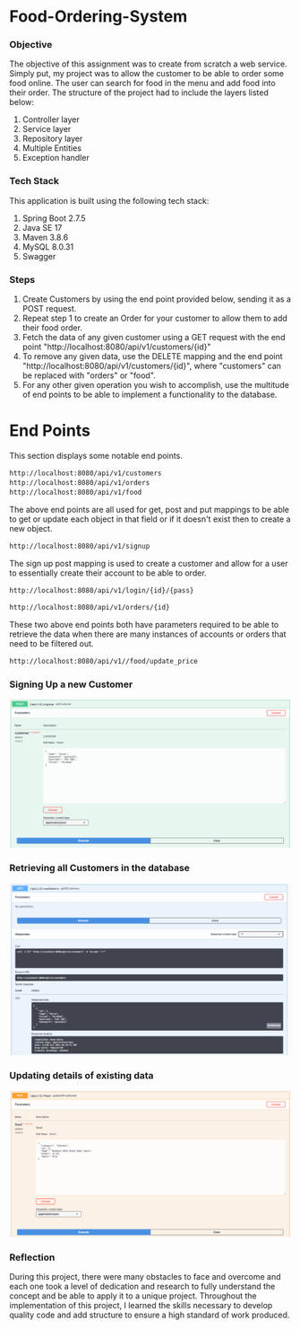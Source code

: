 # Food-Ordering-System

### Objective

The objective of this assignment was to create from scratch a web service. Simply put, my project was to allow the customer to be able to order some food online. The user can search for food in the menu and add food into their order. The structure of the project had to include the layers listed below:

1. Controller layer
2. Service layer
3. Repository layer
4. Multiple Entities
5. Exception handler



### Tech Stack 

This application is built using the following tech stack:
1. Spring Boot 2.7.5
2. Java SE 17
3. Maven 3.8.6
4. MySQL 8.0.31
5. Swagger


### Steps

1. Create Customers by using the end point provided below, sending it as a POST request.
2. Repeat step 1 to create an Order for your customer to allow them to add their food order.
3. Fetch the data of any given customer using a GET request with the end point "http://localhost:8080/api/v1/customers/{id}"
4. To remove any given data, use the DELETE mapping and the end point "http://localhost:8080/api/v1/customers/{id}", where "customers" can be replaced with "orders" or "food".
5. For any other given operation you wish to accomplish, use the multitude of end points to be able to implement a functionality to the database.

# End Points

This section displays some notable end points.

```bash
http://localhost:8080/api/v1/customers
http://localhost:8080/api/v1/orders
http://localhost:8080/api/v1/food
```
The above end points are all used for get, post and put mappings to be able to get or update each object in that field or if it doesn't exist then to create a new object.

```bash
http://localhost:8080/api/v1/signup
```

The sign up post mapping is used to create a customer and allow for a user to essentially create their account to be able to order.

```bash
http://localhost:8080/api/v1/login/{id}/{pass}
```
```bash
http://localhost:8080/api/v1/orders/{id}
```
These two above end points both have parameters required to be able to retrieve the data when there are many instances of accounts or orders that need to be filtered out.

```bash
http://localhost:8080/api/v1//food/update_price
```


### Signing Up a new Customer

![Image Not Found](/images/addCustomerImage.png)

### Retrieving all Customers in the database

![Image Not Found](/images/getAllCustomersImage.png)

### Updating details of existing data

![Image Not Found](/images/updateFoodDetailsImage.png)

### Reflection

During this project, there were many obstacles to face and overcome and each one took a level of dedication and research to fully understand the concept and be able to apply it to a unique project. Throughout the implementation of this project, I learned the skills necessary to develop quality code and add structure to ensure a high standard of work produced.